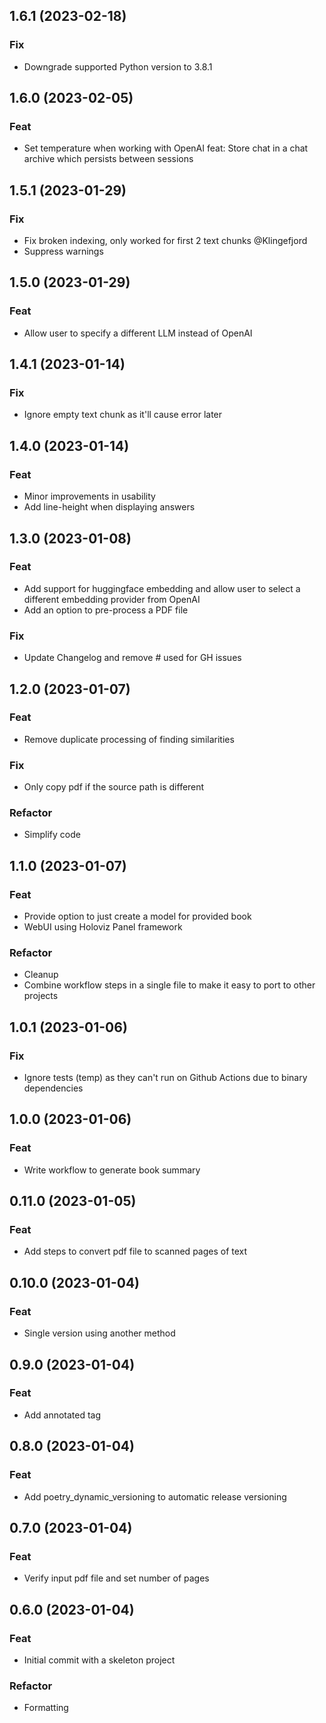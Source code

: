 ## 1.6.1 (2023-02-18)

### Fix

- Downgrade supported Python version to 3.8.1

## 1.6.0 (2023-02-05)

### Feat

- Set temperature when working with OpenAI feat: Store chat in a chat archive which persists between sessions

## 1.5.1 (2023-01-29)

### Fix

- Fix broken indexing, only worked for first 2 text chunks @Klingefjord
- Suppress warnings

## 1.5.0 (2023-01-29)

### Feat

- Allow user to specify a different LLM instead of OpenAI

## 1.4.1 (2023-01-14)

### Fix

- Ignore empty text chunk as it'll cause error later

## 1.4.0 (2023-01-14)

### Feat

- Minor improvements in usability
- Add line-height when displaying answers

## 1.3.0 (2023-01-08)

### Feat

- Add support for huggingface embedding and allow user to select a different embedding provider from OpenAI
- Add an option to pre-process a PDF file

### Fix

- Update Changelog and remove # used for GH issues

## 1.2.0 (2023-01-07)

### Feat

- Remove duplicate processing of finding similarities

### Fix

- Only copy pdf if the source path is different

### Refactor

- Simplify code

## 1.1.0 (2023-01-07)

### Feat

- Provide option to just create a model for provided book
- WebUI using Holoviz Panel framework

### Refactor

- Cleanup
- Combine workflow steps in a single file to make it easy to port to other projects

## 1.0.1 (2023-01-06)

### Fix

- Ignore tests (temp) as they can't run on Github Actions due to binary dependencies

## 1.0.0 (2023-01-06)

### Feat

- Write workflow to generate book summary

## 0.11.0 (2023-01-05)

### Feat

- Add steps to convert pdf file to scanned pages of text

## 0.10.0 (2023-01-04)

### Feat

- Single version using another method

## 0.9.0 (2023-01-04)

### Feat

- Add annotated tag

## 0.8.0 (2023-01-04)

### Feat

- Add poetry_dynamic_versioning to automatic release versioning

## 0.7.0 (2023-01-04)

### Feat

- Verify input pdf file and set number of pages

## 0.6.0 (2023-01-04)

### Feat

- Initial commit with a skeleton project

### Refactor

- Formatting
